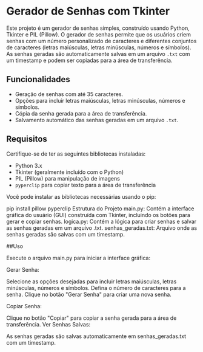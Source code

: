 # Gerador de Senhas com Tkinter

Este projeto é um gerador de senhas simples, construído usando Python, Tkinter e PIL (Pillow). O gerador de senhas permite que os usuários criem senhas com um número personalizado de caracteres e diferentes conjuntos de caracteres (letras maiúsculas, letras minúsculas, números e símbolos). As senhas geradas são automaticamente salvas em um arquivo `.txt` com um timestamp e podem ser copiadas para a área de transferência.

## Funcionalidades

- Geração de senhas com até 35 caracteres.
- Opções para incluir letras maiúsculas, letras minúsculas, números e símbolos.
- Cópia da senha gerada para a área de transferência.
- Salvamento automático das senhas geradas em um arquivo `.txt`.

## Requisitos

Certifique-se de ter as seguintes bibliotecas instaladas:

- Python 3.x
- Tkinter (geralmente incluído com o Python)
- PIL (Pillow) para manipulação de imagens
- `pyperclip` para copiar texto para a área de transferência

Você pode instalar as bibliotecas necessárias usando o pip:


pip install pillow pyperclip
Estrutura do Projeto
main.py: Contém a interface gráfica do usuário (GUI) construída com Tkinter, incluindo os botões para gerar e copiar senhas.
logica.py: Contém a lógica para criar senhas e salvar as senhas geradas em um arquivo .txt.
senhas_geradas.txt: Arquivo onde as senhas geradas são salvas com um timestamp.

##Uso

Execute o arquivo main.py para iniciar a interface gráfica:

Gerar Senha:

Selecione as opções desejadas para incluir letras maiúsculas, letras minúsculas, números e símbolos.
Defina o número de caracteres para a senha.
Clique no botão "Gerar Senha" para criar uma nova senha.

Copiar Senha:

Clique no botão "Copiar" para copiar a senha gerada para a área de transferência.
Ver Senhas Salvas:

As senhas geradas são salvas automaticamente em senhas_geradas.txt com um timestamp.
